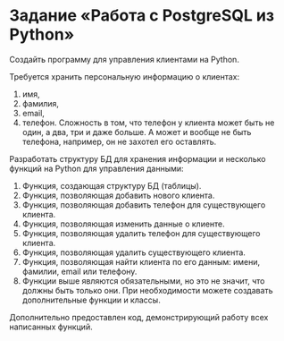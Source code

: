 # Задание «Работа с PostgreSQL из Python»
Создайть программу для управления клиентами на Python.

Требуется хранить персональную информацию о клиентах:
1) имя,
2) фамилия,
3) email,
4) телефон.
Сложность в том, что телефон у клиента может быть не один, а два, три и даже больше. А может и вообще не быть телефона, например, он не захотел его оставлять.

Разработать структуру БД для хранения информации и несколько функций на Python для управления данными:
1) Функция, создающая структуру БД (таблицы).
2) Функция, позволяющая добавить нового клиента.
3) Функция, позволяющая добавить телефон для существующего клиента.
4) Функция, позволяющая изменить данные о клиенте.
5) Функция, позволяющая удалить телефон для существующего клиента.
6) Функция, позволяющая удалить существующего клиента.
7) Функция, позволяющая найти клиента по его данным: имени, фамилии, email или телефону.
8) Функции выше являются обязательными, но это не значит, что должны быть только они. При необходимости можете создавать дополнительные функции и классы.

Дополнительно предоставлен код, демонстрирующий работу всех написанных функций.